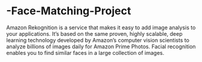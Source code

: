 # -Face-Matching-Project
Amazon Rekognition is a service that makes it easy to add image analysis to your applications. It’s based on the same proven, highly scalable, deep learning technology developed by Amazon’s computer vision scientists to analyze billions of images daily for Amazon Prime Photos. Facial recognition enables you to find similar faces in a large collection of images.
